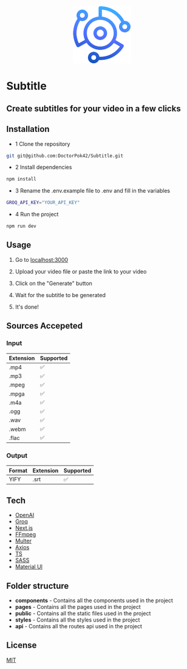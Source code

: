 <div align="center">
    <img src="public/favicon.ico" width="30%">
</div>

# Subtitle

## Create subtitles for your video in a few clicks

## Installation

- 1 Clone the repository

```bash
git git@github.com:DoctorPok42/Subtitle.git
```

- 2 Install dependencies

```bash
npm install
```

- 3 Rename the .env.example file to .env and fill in the variables

```bash
GROQ_API_KEY="YOUR_API_KEY"
```

- 4 Run the project

```bash
npm run dev
```

## Usage

1. Go to [localhost:3000](http://localhost:3000)

2. Upload your video file or paste the link to your video

3. Click on the "Generate" button

4. Wait for the subtitle to be generated

5. It's done!

## Sources Accepeted

### Input

| Extension | Supported |
| --------- | --------- |
| .mp4      | ✅       |
| .mp3      | ✅       |
| .mpeg      | ✅       |
| .mpga      | ✅       |
| .m4a      | ✅       |
| .ogg      | ✅       |
| .wav      | ✅       |
| .webm      | ✅       |
| .flac      | ✅       |

### Output

| Format | Extension | Supported |
| ------ | --------- | --------- |
| YIFY   | .srt      | ✅       |

## Tech

- [OpenAI](https://openai.com/)
- [Groq](https://groq.com/)
- [Next.js](https://nextjs.org/)
- [FFmpeg](https://ffmpeg.org/)
- [Multer](https://www.npmjs.com/package/multer)
- [Axios](https://www.npmjs.com/package/axios)
- [TS](https://www.typescriptlang.org/)
- [SASS](https://sass-lang.com/)
- [Material UI](https://material-ui.com/)

## Folder structure

- **components** - Contains all the components used in the project
- **pages** - Contains all the pages used in the project
- **public** - Contains all the static files used in the project
- **styles** - Contains all the styles used in the project
- **api** - Contains all the routes api used in the project

## License

[MIT](https://github.com/DoctorPok42/Subtitle/blob/main/LICENSE)
